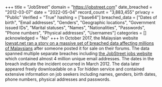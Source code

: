 +++
title = "JobStreet"
domain = "https://jobstreet.com"
date_breached = "2012-03-07"
date = "2022-05-04"
record_count = "3,883,455"
privacy = "Public"
Verified = "True"
hashing = ["base64"]
breached_data = ["Dates of birth", "Email addresses", "Genders", "Geographic locations", "Government issued IDs", "Marital statuses", "Names", "Nationalities", "Passwords", "Phone numbers", "Physical addresses", "Usernames"]
categories = []
acknowledged = "No"
+++
In October 2017, the Malaysian website <a href="https://www.lowyat.net/2017/145654/personal-data-millions-malaysians-sale-source-breach-still-unknown/" target="_blank" rel="noopener">lowyat.net ran a story on a massive set of breached data affecting millions of Malaysians</a> after someone posted it for sale on their forums. The data spanned multiple separate breaches including <a href="https://www.jobstreet.com/" target="_blank" rel="noopener">the JobStreet jobs website</a> which contained almost 4 million unique email addresses. The dates in the breach indicate the incident occurred in March 2012. The data later appeared freely downloadable on a Tor hidden service and contained extensive information on job seekers including names, genders, birth dates, phone numbers, physical addresses and passwords.
